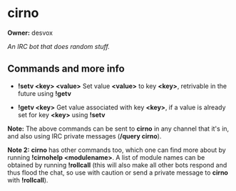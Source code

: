 cirno
=====

**Owner:** desvox

*An IRC bot that does random stuff.*

## Commands and more info

* **!setv &lt;key&gt; &lt;value&gt;** Set value **&lt;value&gt;** to key **&lt;key&gt;**, retrivable in the future using **!getv**

* **!getv &lt;key&gt;** Get value associated with key **&lt;key&gt;**, if a value is already set for key **&lt;key&gt;** using **!setv**

**Note:** The above commands can be sent to **cirno** in any channel that it's in, and also using IRC private messages (**/query cirno**).

**Note 2:** **cirno** has other commands too, which one can find more about by running **!cirnohelp &lt;modulename&gt;**. A list of module names can be obtained by running **!rollcall** (this will also make all other bots respond and thus flood the chat, so use with caution or send a private message to **cirno** with **!rollcall**).
